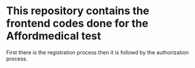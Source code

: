 # This repository contains the frontend codes done for the Affordmedical test
First there is the registration process then it is followd by the authorization process.
